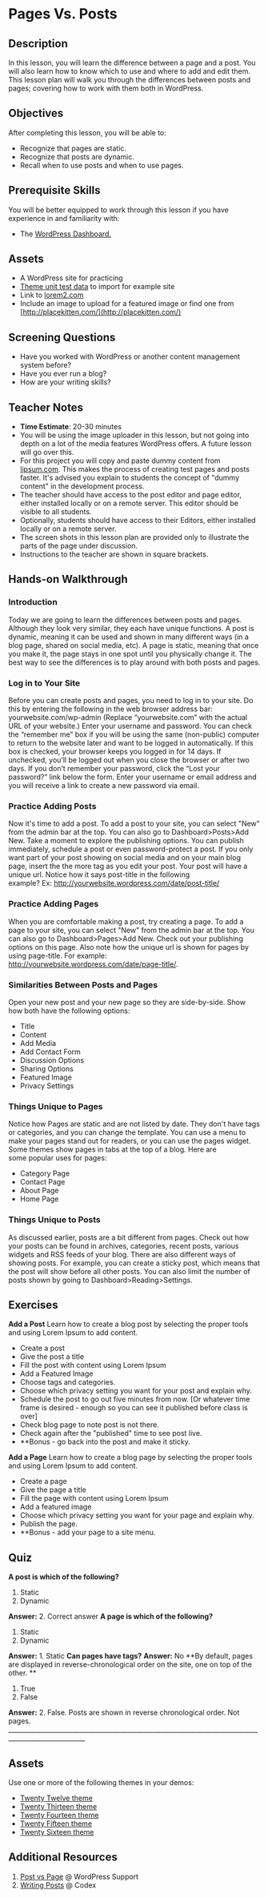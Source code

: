 # Pages Vs. Posts

## Description

In this lesson, you will learn the difference between a page and a post. You will also learn how to know which to use and where to add and edit them. This lesson plan will walk you through the differences between posts and pages; covering how to work with them both in WordPress.  

## Objectives

After completing this lesson, you will be able to:

*   Recognize that pages are static.
*   Recognize that posts are dynamic.
*   Recall when to use posts and when to use pages.

## Prerequisite Skills

You will be better equipped to work through this lesson if you have experience in and familiarity with:

*   The [WordPress Dashboard.](https://make.wordpress.org/training/handbook/user-lessons/overview-of-the-dashboard/)

## Assets

*   A WordPress site for practicing
*   [Theme unit test data](https://wpcom-themes.svn.automattic.com/demo/theme-unit-test-data.xml) to import for example site
*   Link to [lorem2.com](http://lorem2.com/)
*   Include an image to upload for a featured image or find one from [http://placekitten.com/](http://placekitten.com/)

## Screening Questions

*   Have you worked with WordPress or another content management system before?
*   Have you ever run a blog?
*   How are your writing skills?

## Teacher Notes

*   **Time Estimate**: 20-30 minutes
*   You will be using the image uploader in this lesson, but not going into depth on a lot of the media features WordPress offers. A future lesson will go over this.
*   For this project you will copy and paste dummy content from [lipsum.com](http://lipsum.com/). This makes the process of creating test pages and posts faster. It's advised you explain to students the concept of "dummy content" in the development process.
*   The teacher should have access to the post editor and page editor, either installed locally or on a remote server. This editor should be visible to all students.
*   Optionally, students should have access to their Editors, either installed locally or on a remote server.
*   The screen shots in this lesson plan are provided only to illustrate the parts of the page under discussion.
*   Instructions to the teacher are shown in square brackets.

## Hands-on Walkthrough

### Introduction

Today we are going to learn the differences between posts and pages. Although they look very similar, they each have unique functions. A post is dynamic, meaning it can be used and shown in many different ways (in a blog page, shared on social media, etc). A page is static, meaning that once you make it, the page stays in one spot until you physically change it. The best way to see the differences is to play around with both posts and pages.

### Log in to Your Site

Before you can create posts and pages, you need to log in to your site. Do this by entering the following in the web browser address bar: yourwebsite.com/wp-admin (Replace “yourwebsite.com” with the actual URL of your website.) Enter your username and password. You can check the “remember me” box if you will be using the same (non-public) computer to return to the website later and want to be logged in automatically. If this box is checked, your browser keeps you logged in for 14 days. If unchecked, you’ll be logged out when you close the browser or after two days. If you don’t remember your password, click the “Lost your password?” link below the form. Enter your username or email address and you will receive a link to create a new password via email.

### Practice Adding Posts

Now it's time to add a post. To add a post to your site, you can select "New" from the admin bar at the top. You can also go to Dashboard>Posts>Add New. Take a moment to explore the publishing options. You can publish immediately, schedule a post or even password-protect a post. If you only want part of your post showing on social media and on your main blog page, insert the the more tag as you edit your post. Your post will have a unique url. Notice how it says post-title in the following example? Ex: http://yourwebsite.wordpress.com/date/post-title/

### Practice Adding Pages

When you are comfortable making a post, try creating a page. To add a page to your site, you can select "New" from the admin bar at the top. You can also go to Dashboard>Pages>Add New. Check out your publishing options on this page. Also note how the unique url is shown for pages by using page-title. For example: http://yourwebsite.wordpress.com/date/page-title/.

### Similarities Between Posts and Pages

Open your new post and your new page so they are side-by-side. Show how both have the following options:

*   Title
*   Content
*   Add Media
*   Add Contact Form
*   Discussion Options
*   Sharing Options
*   Featured Image
*   Privacy Settings

### Things Unique to Pages

Notice how Pages are static and are not listed by date. They don't have tags or categories, and you can change the template. You can use a menu to make your pages stand out for readers, or you can use the pages widget. Some themes show pages in tabs at the top of a blog. Here are some popular uses for pages:

*   Category Page
*   Contact Page
*   About Page
*   Home Page

### Things Unique to Posts

As discussed earlier, posts are a bit different from pages. Check out how your posts can be found in archives, categories, recent posts, various widgets and RSS feeds of your blog. There are also different ways of showing posts. For example, you can create a sticky post, which means that the post will show before all other posts. You can also limit the number of posts shown by going to Dashboard>Reading>Settings.  

## Exercises

**Add a Post** Learn how to create a blog post by selecting the proper tools and using Lorem Ipsum to add content.

*   Create a post
*   Give the post a title
*   Fill the post with content using Lorem Ipsum
*   Add a Featured Image
*   Choose tags and categories.
*   Choose which privacy setting you want for your post and explain why.
*   Schedule the post to go out five minutes from now. [Or whatever time frame is desired - enough so you can see it published before class is over]
*   Check blog page to note post is not there.
*   Check again after the "published" time to see post live.
*   **Bonus - go back into the post and make it sticky.

**Add a Page** Learn how to create a blog page by selecting the proper tools and using Lorem Ipsum to add content.

*   Create a page
*   Give the page a title
*   Fill the page with content using Lorem Ipsum
*   Add a featured image
*   Choose which privacy setting you want for your page and explain why.
*   Publish the page.
*   **Bonus - add your page to a site menu.

## Quiz

**A post is which of the following?**

1.  Static
2.  Dynamic

**Answer:** 2\. Correct answer **A page is which of the following?**

1.  Static
2.  Dynamic

**Answer:** 1\. Static **Can pages have tags?** **Answer:** No **By default, pages are displayed in reverse-chronological order on the site, one on top of the other. **

1.  True
2.  False

**Answer:** 2\. False. Posts are shown in reverse chronological order. Not pages. ______________________________________________________________________________________________________

## Assets

Use one or more of the following themes in your demos:

*   [Twenty Twelve theme](http://wordpress.org/themes/twentytwelve)
*   [Twenty Thirteen theme](http://wordpress.org/themes/twentythirteen)
*   [Twenty Fourteen theme](http://wordpress.org/themes/twentyfourteen)
*   [Twenty Fifteen theme](http://wordpress.org/themes/twentyfifteen)
*   [Twenty Sixteen theme](http://wordpress.org/themes/twentysixteen)

## Additional Resources

1.  [Post vs Page](https://en.support.wordpress.com/post-vs-page/) @ WordPress Support
2.  [Writing Posts](https://codex.wordpress.org/Writing_Posts) @ Codex
